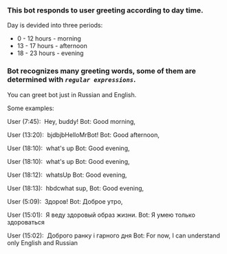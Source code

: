 ### This bot responds to user **greeting according to day time**.

Day is devided into three periods: 
* 0 - 12 hours - morning 
* 13 - 17 hours - afternoon 
* 18 - 23 hours - evening

### Bot recognizes many greeting words, some of them are determined with *`regular expressions`*.

You can greet bot just in Russian and English.

Some examples:

User (7:45):  Hey, buddy! Bot: Good morning, <User>

User (13:20):  bjdbjbHelloMrBot! Bot: Good afternoon, <User>

User (18:10):  what's up Bot: Good evening, <User>

User (18:10):  what's up Bot: Good evening, <User>

User (18:12):  whatsUp Bot: Good evening, <User>

User (18:13):  hbdcwhat sup, Bot: Good evening, <User>

User (5:09):  Здоров! Bot: Доброе утро, <User>

User (15:01):  Я веду здоровый образ жизни. Bot: Я умею только
здороваться

User (15:02):  Доброго ранку і гарного дня Bot: For now, I can
understand only English and Russian
